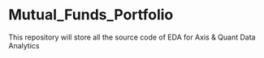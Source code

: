 # Mutual_Funds_Portfolio
This repository will store all the source code of EDA for Axis &amp; Quant Data Analytics
